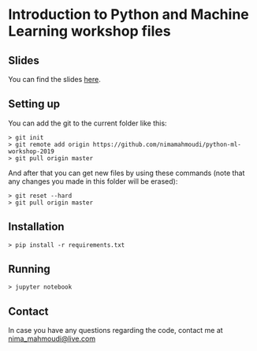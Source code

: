 # Introduction to Python and Machine Learning workshop files

## Slides

You can find the slides [here](https://github.com/nimamahmoudi/python-ml-workshop-2019/blob/master/Slides.pdf).

## Setting up

You can add the git to the current folder like this:

	> git init
	> git remote add origin https://github.com/nimamahmoudi/python-ml-workshop-2019
	> git pull origin master

And after that you can get new files by using these commands (note that any changes you made in this folder will be erased):

	> git reset --hard
	> git pull origin master

## Installation
```
> pip install -r requirements.txt
```

## Running

```
> jupyter notebook
```

## Contact

In case you have any questions regarding the code, contact me at nima_mahmoudi@live.com

